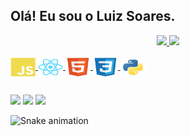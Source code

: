 ## Olá! Eu sou o Luiz Soares.
<div align="center">
  <a href="https://github.com/LuizGCSoares">
  <img height="180em" src="https://github-readme-stats.vercel.app/api?username=LuizGCSoares&show_icons=true&theme=radical&include_all_commits=true&count_private=true"/>
  <img height="180em" src="https://github-readme-stats.vercel.app/api/top-langs/?username=LuizGCSoares&layout=compact&langs_count=7&theme=radical"/>
</div>
<div style="display: inline_block"><br>
  <img align="center" alt="fuinha-Js" height="30" width="40" src="https://raw.githubusercontent.com/devicons/devicon/master/icons/javascript/javascript-plain.svg">
  <img align="center" alt="fuinha-React" height="30" width="40" src="https://raw.githubusercontent.com/devicons/devicon/master/icons/react/react-original.svg">
  <img align="center" alt="fuinha-HTML" height="30" width="40" src="https://raw.githubusercontent.com/devicons/devicon/master/icons/html5/html5-original.svg">
  <img align="center" alt="fuinha-CSS" height="30" width="40" src="https://raw.githubusercontent.com/devicons/devicon/master/icons/css3/css3-original.svg">
  <img align="center" alt="fuinha-Python" height="30" width="40" src="https://raw.githubusercontent.com/devicons/devicon/master/icons/python/python-original.svg">
  
<!--
  <img align="right" alt="fuinha-pic" height="150" style="border-radius:50px;" src="https://cdn.discordapp.com/attachments/898220577305788450/940367506667864125/Webp.net-gifmaker.gif">
</div>
-->  
  
  ##
 
<div> 
  <!--
  <a href="https://www.youtube.com/channel/" target="_blank"><img src="https://img.shields.io/badge/YouTube-FF0000?style=for-the-badge&logo=youtube&logoColor=white" target="_blank"></a>
-->
  <a href="https://instagram.com/luizgabriel_f" target="_blank"><img src="https://img.shields.io/badge/-Instagram-%23E4405F?style=for-the-badge&logo=instagram&logoColor=white" target="_blank"></a>
 	<a href="https://www.twitch.tv/fuiinhamestre" target="_blank"><img src="https://img.shields.io/badge/Twitch-9146FF?style=for-the-badge&logo=twitch&logoColor=white" target="_blank"></a>
  <!--
 <a href="https://discord.gg/" target="_blank"><img src="https://img.shields.io/badge/Discord-7289DA?style=for-the-badge&logo=discord&logoColor=white" target="_blank"></a> -->
 <!--
  <a href = "soares.lgc@gmail.com"><img src="https://img.shields.io/badge/-Gmail-%23333?style=for-the-badge&logo=gmail&logoColor=white" target="_blank"></a>
-->
  <a href="https://www.linkedin.com/in/luiz-gsoares" target="_blank"><img src="https://img.shields.io/badge/-LinkedIn-%230077B5?style=for-the-badge&logo=linkedin&logoColor=white" target="_blank"></a> 
 
  ![Snake animation](https://github.com/LuizGCSoares/LuizGCSoares/blob/output/github-contribution-grid-snake.svg)
 
</div>
